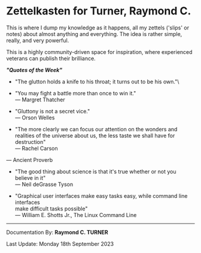 # Zettelkasten for Turner, Raymond C.



This is where I dump my knowledge as it happens, all my zettels ('slips' or notes) about almost anything and everything. The idea is rather simple, really, and very powerful.

<!-- Everything is in docs or at https://rayct.github.io/zet. -->

This is a highly community-driven space for inspiration, where experienced veterans can publish their brilliance.

***"Quotes of the Week"***

* "The glutton holds a knife to his throat; it turns out to be his own."\


* "You may fight a battle more than once to win it."\
― Margret Thatcher


* "Gluttony is not a secret vice."\
― Orson Welles


* "The more clearly we can focus our attention on the wonders and realities of the universe about us, the less taste we shall have for destruction"\
― Rachel Carson


― Ancient Proverb



* "The good thing about science is that it's true whether or not you believe in it"\
― Neil deGrasse Tyson


* "Graphical user interfaces make easy tasks easy, while command line interfaces\
make difficult tasks possible"\
― William E. Shotts Jr., The Linux Command Line


---

Documentation By: **Raymond C. TURNER**

Last Update: Monday 18th September 2023